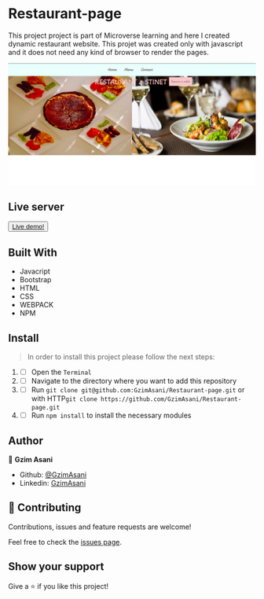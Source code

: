 # Restaurant-page

This project project is part of Microverse learning and here I created dynamic restaurant website. This projet was created only with javascript and it does not need any kind of browser to render the pages.

![img](./readme.png)

## Live server
<button> <a href="https://eloquent-brattain-f90165.netlify.app/"> Live demo!</a> </button>

## Built With 

- Javacript
- Bootstrap
- HTML
- CSS
- WEBPACK
- NPM

## Install 

> In order to install this project please follow the next steps:

1. - [ ] Open the `Terminal`
2. - [ ] Navigate to the directory where you want to add this repository
3. - [ ] Run `git clone git@github.com:GzimAsani/Restaurant-page.git` or with HTTP`git clone https://github.com/GzimAsani/Restaurant-page.git` 
4. - [ ] Run `npm install` to install the necessary modules

## Author

👤 **Gzim Asani**
- Github: [@GzimAsani](https://github.com/GzimAsani)
- Linkedin: [GzimAsani](https://www.linkedin.com/in/gzim-asani-83390a17a/)

## 🤝 Contributing

Contributions, issues and feature requests are welcome!

Feel free to check the [issues page](https://github.com/Div685/JS-Library/issues).


## Show your support

Give a ⭐️ if you like this project!